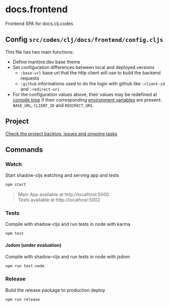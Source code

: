 # docs.frontend
Frontend SPA for docs.clj.codes

## Config `src/codes/clj/docs/frontend/config.cljs`
This file has two main functions:
- Define mantine.dev base theme
- Set configuration differences between local and deployed versions
  - `:base-url` base url that the http client will use to build the backend requests
  - `:github` informations used to do the login with github like `:client-id` and `:redirect-uri`
- For the configuration values above, their values may be redefined at [compile time](https://shadow-cljs.github.io/docs/UsersGuide.html#closure-defines) if their corresponding [environment 
variables](https://shadow-cljs.github.io/docs/UsersGuide.html#shadow-env) are present: `BASE_URL`, `CLIENT_ID` and `REDIRECT_URI`.


## Project
[Check the project backlog, issues and ongoing tasks](https://github.com/orgs/clj-codes/projects/2)

## Commands

### Watch
Start shadow-cljs watching and serving app and tests
```bash
npm start
```
> Main App available at http://localhost:5000  
> Tests available at http://localhost:5002  

### Tests
Compile with shadow-cljs and run tests in node with karma
```bash
npm test
```
#### Jsdom (under evaluation)
Compile with shadow-cljs and run tests in node with jsdom
```bash
npm run test:node
```

### Release
Build the release package to production deploy
```bash
npm run release
```
